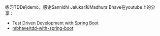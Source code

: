 练习TDD的demo，感谢Sannidhi Jalukar和Madhura Bhave在youtube上的分享：

- [Test Driven Development with Spring Boot](https://www.youtube.com/watch?v=s9vt6UJiHg4)
- [mbhave/tdd-with-spring-boot](https://github.com/mbhave/tdd-with-spring-boot)